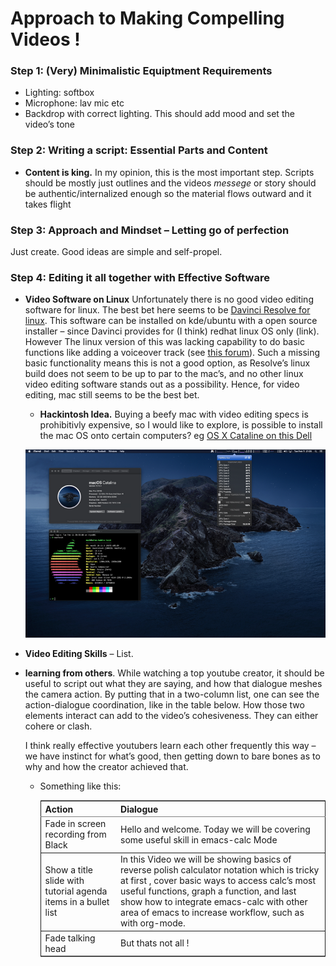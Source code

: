 

# Approach to Making Compelling Videos !


### Step 1: (Very) Minimalistic Equiptment Requirements

-   Lighting: softbox
-   Microphone: lav mic etc
-   Backdrop with correct lighting. This should add mood and set the video&rsquo;s tone


### Step 2: Writing a script: Essential Parts and Content

-   **Content is king.** In my opinion, this is the most important step. Scripts should be mostly just outlines and the videos *messege*  or story should be authentic/internalized enough so the material flows outward and it takes flight


### Step 3: Approach and Mindset &#x2013; Letting go of perfection

Just create. Good ideas are simple and self-propel.


### Step 4: Editing it all together with Effective Software

-   **Video Software on Linux** Unfortunately there is no good video editing software for linux. The best bet here seems to be [Davinci Resolve for linux](https://www.blackmagicdesign.com/products/davinciresolve). This software can be installed on kde/ubuntu with a open source installer &#x2013; since Davinci provides for (I think) redhat linux OS only (link). However The linux version of this was lacking capability to do basic functions like adding a voiceover track (see [this forum](https://forum.blackmagicdesign.com/viewtopic.php?f=32&t=92281)). Such a missing basic functionality means this is not a good option, as Resolve&rsquo;s linux build does not seem to be up to par to the mac&rsquo;s, and no other linux video editing software stands out as a possibility. Hence, for video editing, mac still seems to be the best bet.
    
    -   **Hackintosh Idea.** Buying a beefy mac with video editing specs is prohibitivly expensive, so I would like to explore, is possible to install the mac OS onto certain computers? eg [OS X Cataline on this Dell](https://www.reddit.com/r/hackintosh/comments/f2t7wb/catalina_on_my_dell_precision_7820_with_opencore/)
    
    ![img](images/readme/screenshot2022-05-22_13-40-29_.png)

-   **Video Editing Skills** &#x2013; List.
-   **learning from others**. While watching a top youtube creator, it should be useful to script out what they are saying, and how that dialogue meshes the camera action. By putting that in a two-column list, one can see the action-dialogue coordination, like in the table below. How those two elements interact can add to the video&rsquo;s cohesiveness. They can either cohere or clash.
    
    I think really effective youtubers learn each other frequently this way &#x2013; we have instinct for what&rsquo;s good, then getting down to bare bones as to why and how the creator achieved that.
    
    -   Something like this:
        
        <table border="2" cellspacing="0" cellpadding="6" rules="groups" frame="hsides">
        
        
        <colgroup>
        <col  class="org-left" />
        
        <col  class="org-left" />
        </colgroup>
        <thead>
        <tr>
        <th scope="col" class="org-left">Action</th>
        <th scope="col" class="org-left">Dialogue</th>
        </tr>
        </thead>
        
        <tbody>
        <tr>
        <td class="org-left">Fade in screen recording from Black</td>
        <td class="org-left">Hello and welcome. Today we will be covering some useful skill in emacs-calc Mode</td>
        </tr>
        </tbody>
        
        <tbody>
        <tr>
        <td class="org-left">Show a title slide with tutorial agenda items in a bullet list</td>
        <td class="org-left">In this Video we will be showing basics of reverse polish calculator notation  which is tricky at first  , cover basic ways to access calc&rsquo;s most useful functions, graph a function, and last show how to integrate emacs-calc with other area of emacs to increase workflow, such as with org-mode.</td>
        </tr>
        </tbody>
        
        <tbody>
        <tr>
        <td class="org-left">Fade talking head</td>
        <td class="org-left">But thats not all !</td>
        </tr>
        </tbody>
        </table>

